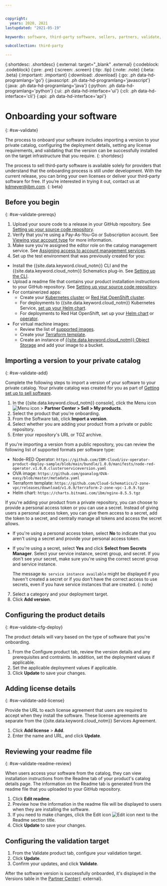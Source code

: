 ```yaml
---


copyright:
  years: 2020, 2021
lastupdated: "2021-05-19"

keywords: software, third-party software, sellers, partners, validate, test, partner center

subcollection: third-party

---
```


{:shortdesc: .shortdesc}
{:external: target="_blank" .external}
{:codeblock: .codeblock}
{:pre: .pre}
{:screen: .screen}
{:tip: .tip}
{:note: .note}
{:beta: .beta}
{:important: .important}
{:download: .download}
{:go: .ph data-hd-programlang='go'}
{:javascript: .ph data-hd-programlang='javascript'}
{:java: .ph data-hd-programlang='java'}
{:python: .ph data-hd-programlang='python'}
{:ui: .ph data-hd-interface='ui'}
{:cli: .ph data-hd-interface='cli'}
{:api: .ph data-hd-interface='api'}

# Onboarding your software
{: #sw-validate}

The process to onboard your software includes importing a version to your private catalog, configuring the deployment details, setting any license requirements, and validating that the version can be successfully installed on the target infrastructure that you require. 
{: shortdesc}

The process to sell third-party software is available solely for providers that understand that the onboarding process is still under development. With the current release, you can bring your own licenses or deliver your third-party software for free. If you’re interested in trying it out, contact us at kdmeyer@ibm.com.
{: beta}

## Before you begin
{: #sw-validate-prereqs}

1. Upload your soure code to a release in your GitHub repository. See [Setting up your source code repository](https://docs.github.com/en/github/administering-a-repository/managing-releases-in-a-repository). 
2. Verify that you're using a Pay-As-You-Go or Subscription account. See [Viewing your account type](/docs/account?topic=account-account_settings#view-acct-type) for more information.
3. Make sure you're assigned the editor role on the catalog management service. See [Assigning access to account management services](/docs/account?topic=account-account-services).
4. Set up the test environment that was previously created for you:
  
  * Install the {{site.data.keyword.cloud_notm}} CLI and the {{site.data.keyword.cloud_notm}} Schematics plug-in. See [Setting up the CLI](/docs/schematics?topic=schematics-setup-cli).
  * Upload a readme file that contains your product installation instructions to your GitHub repository. See [Setting up your source code repository](/docs/third-party?topic=third-party-source-repo-setup). 
  * For containerized apps:
    * Create your [Kubernetes cluster](/docs/containers?topic=containers-getting-started) or [Red Hat OpenShift cluster](/docs/openshift?topic=openshift-getting-started). 
    * For deployments to {{site.data.keyword.cloud_notm}} Kubernetes Service, [set up your Helm chart](/docs/containers?topic=containers-helm). 
    * For deployments to Red Hat OpenShift, set up your [Helm chart](/docs/openshift?topic=openshift-helm) or [operator](/docs/openshift?topic=openshift-operators).
  * For virtual machine images:
    * Review the list of [supported images](/docs/vpc?topic=vpc-about-images). 
    * Create your [Terraform template](/docs/schematics?topic=schematics-getting-started).
    * Create an instance of [{{site.data.keyword.cloud_notm}} Object Storage](/docs/cloud-object-storage?topic=cloud-object-storage-getting-started-cloud-object-storage) and add your image to a bucket.

## Importing a version to your private catalog
{: #sw-validate-add}

Complete the following steps to import a version of your software to your private catalog. Your private catalog was created for you as part of [Getting set up to sell software](/docs/third-party?topic=third-party-sw-getting-started). 

1. In the {{site.data.keyword.cloud_notm}} console], click the Menu icon ![Menu icon](../icons/icon_hamburger.svg) > **Partner Center > Sell > My products**. 
2. Select the product that you're onboarding.
3. From the Software tab, click **Import a version**.
4. Select whether you are adding your product from a private or public repository. 
5. Enter your repository's URL or TGZ archive. 

  If you're importing a version from a public repository, you can review the following list of supported formats per software type:

  * Node-RED Operator: `https://github.com/IBM-Cloud/isv-operator-product-deploy-sample/blob/main/bundle/1.0.0/manifests/node-red-operator.v1.0.0.clusterserviceversion.yaml`
  * OVA image: `https://github.com/goanalog/OVA-easy/blob/master/metadata.yaml`
  * Terraform template: `https://github.com/Cloud-Schematics/2-zone-vpc/releases/download/v1.0.9/terraform-2-zone-vpc-1.0.9.tgz`
  * Helm chart: `https://charts.bitnami.com/ibm/nginx-8.5.5.tgz`
  
  If you're adding your product from a private repository, you can choose to provide a personal access token or you can use a secret. Instead of giving users a personal access token, you can give them access to a secret, add the token to a secret, and centrally manage all tokens and access the secret allows.

  * If you're using a personal access token, select **No** to indicate that you aren't using a secret and provide your personal access token.
  * If you're using a secret, select **Yes** and click **Select from Secrets Manager**. Select your service instance, secret group, and secret. If you don't see your secret, make sure you're using the correct secret group and service instance. 
    
    The message `No service instance available` might be displayed if you haven't created a secret or if you don't have the correct access to use secrets, even if you have service instances that are created. 
    {: note}

7. Select a category and your deployment target.
8. Click **Add version**. 

## Configuring the product details
{: #sw-validate-cfg-deploy}

The product details will vary based on the type of software that you're onboarding. 

1. From the Configure product tab, review the version details and any prerequisites and contraints. In addition, set the deployment values if applicable. 
1. Set the applicable deployment values if applicable.
1. Click **Update** to save your changes. 

## Adding license details
{: #sw-validate-add-license}

Provide the URL to each license agreement that users are required to accept when they install the software. These license agreements are separate from the {{site.data.keyword.cloud_notm}} Services Agreement.  

1. Click **Add license** > **Add**. 
2. Enter the name and URL, and click **Update**.

## Reviewing your readme file
{: #sw-validate-readme-review}

When users access your software from the catalog, they can view installation instructions from the Readme tab of your product's catalog details page. The information on the Readme tab is generated from the readme file that you uploaded to your GitHub repository. 

1. Click **Edit readme**.
2. Preview how the information in the readme file will be displayed to users when they are installing the software.
3. If you need to make changes, click the Edit icon ![Edit icon](../icons/edit-tagging.svg) next to the Readme section title.
4. Click **Update** to save your changes.

## Configuring the validation target 

1. From the Validate product tab, configure your validation target. 
1. Click **Update**.
1. Confirm your updates, and click **Validate**. 

After the software version is successfully onboarded, it's displayed in the Versions table in the [Partner Center](https://cloud.ibm.com/partner-center/sell/){: external}.





















